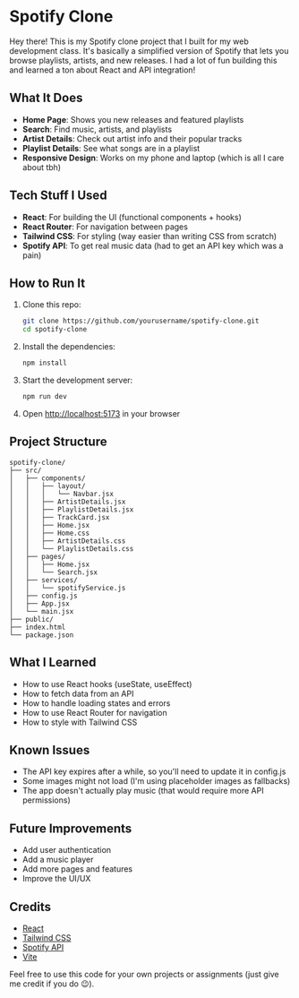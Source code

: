 # Spotify Clone

Hey there! This is my Spotify clone project that I built for my web development class. It's basically a simplified version of Spotify that lets you browse playlists, artists, and new releases. I had a lot of fun building this and learned a ton about React and API integration!

## What It Does

- **Home Page**: Shows you new releases and featured playlists
- **Search**: Find music, artists, and playlists
- **Artist Details**: Check out artist info and their popular tracks
- **Playlist Details**: See what songs are in a playlist
- **Responsive Design**: Works on my phone and laptop (which is all I care about tbh)

## Tech Stuff I Used

- **React**: For building the UI (functional components + hooks)
- **React Router**: For navigation between pages
- **Tailwind CSS**: For styling (way easier than writing CSS from scratch)
- **Spotify API**: To get real music data (had to get an API key which was a pain)

## How to Run It

1. Clone this repo:
   ```bash
   git clone https://github.com/yourusername/spotify-clone.git
   cd spotify-clone
   ```

2. Install the dependencies:
   ```bash
   npm install
   ```

3. Start the development server:
   ```bash
   npm run dev
   ```

4. Open [http://localhost:5173](http://localhost:5173) in your browser

## Project Structure

```
spotify-clone/
├── src/
│   ├── components/
│   │   ├── layout/
│   │   │   └── Navbar.jsx
│   │   ├── ArtistDetails.jsx
│   │   ├── PlaylistDetails.jsx
│   │   ├── TrackCard.jsx
│   │   ├── Home.jsx
│   │   ├── Home.css
│   │   ├── ArtistDetails.css
│   │   └── PlaylistDetails.css
│   ├── pages/
│   │   ├── Home.jsx
│   │   └── Search.jsx
│   ├── services/
│   │   └── spotifyService.js
│   ├── config.js
│   ├── App.jsx
│   └── main.jsx
├── public/
├── index.html
└── package.json
```

## What I Learned

- How to use React hooks (useState, useEffect)
- How to fetch data from an API
- How to handle loading states and errors
- How to use React Router for navigation
- How to style with Tailwind CSS

## Known Issues

- The API key expires after a while, so you'll need to update it in config.js
- Some images might not load (I'm using placeholder images as fallbacks)
- The app doesn't actually play music (that would require more API permissions)

## Future Improvements

- Add user authentication
- Add a music player
- Add more pages and features
- Improve the UI/UX

## Credits

- [React](https://reactjs.org/)
- [Tailwind CSS](https://tailwindcss.com/)
- [Spotify API](https://developer.spotify.com/documentation/web-api/)
- [Vite](https://vitejs.dev/)

Feel free to use this code for your own projects or assignments (just give me credit if you do 😉).
